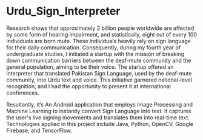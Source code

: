 # Urdu_Sign_Interpreter
 Research shows that approximately 2 billion people worldwide are affected by some form of hearing impairment, and statistically, eight out of every 100 individuals are born mute. These individuals heavily rely on sign language for their daily communication. Consequently, during my fourth year of undergraduate studies, I initiated a startup with the mission of breaking down communication barriers between the deaf-mute community and the general population, aiming to be their voice. The startup offered an interpreter that translated Pakistan Sign Language, used by the deaf-mute community, into Urdu text and voice. This initiative garnered national-level recognition, and I had the opportunity to present it at international conferences.


Resultantly, it’s An Android application that employs Image Processing and Machine Learning to instantly convert Sign Language into text. It captures the user's live signing movements and translates them into real-time text. Technologies applied in this project include Java, Python, OpenCV, Google Firebase, and TensorFlow.

